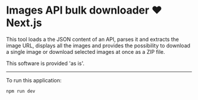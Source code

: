 # Images API bulk downloader ♥️ Next.js

This tool loads a the JSON content of an API, parses it and extracts
the image URL, displays all the images and provides the possibility
to download a single image or download selected images at once as a
ZIP file.

This software is provided 'as is'.

---

To run this application:

```
npm run dev
```
